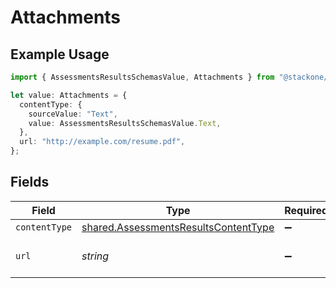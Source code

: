 # Attachments

## Example Usage

```typescript
import { AssessmentsResultsSchemasValue, Attachments } from "@stackone/stackone-client-ts/sdk/models/shared";

let value: Attachments = {
  contentType: {
    sourceValue: "Text",
    value: AssessmentsResultsSchemasValue.Text,
  },
  url: "http://example.com/resume.pdf",
};
```

## Fields

| Field                                                                                               | Type                                                                                                | Required                                                                                            | Description                                                                                         | Example                                                                                             |
| --------------------------------------------------------------------------------------------------- | --------------------------------------------------------------------------------------------------- | --------------------------------------------------------------------------------------------------- | --------------------------------------------------------------------------------------------------- | --------------------------------------------------------------------------------------------------- |
| `contentType`                                                                                       | [shared.AssessmentsResultsContentType](../../../sdk/models/shared/assessmentsresultscontenttype.md) | :heavy_minus_sign:                                                                                  | N/A                                                                                                 |                                                                                                     |
| `url`                                                                                               | *string*                                                                                            | :heavy_minus_sign:                                                                                  | The URL of the attachment.                                                                          | http://example.com/resume.pdf                                                                       |